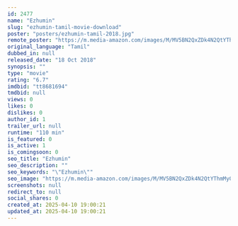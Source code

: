 ```yaml
---
id: 2477
name: "Ezhumin"
slug: "ezhumin-tamil-movie-download"
poster: "posters/ezhumin-tamil-2018.jpg"
remote_poster: "https://m.media-amazon.com/images/M/MV5BN2QxZDk4N2QtYThmMy00OTRkLWFmMTUtZmNkMzhiZjNiNWU1XkEyXkFqcGc@._V1_SX300.jpg"
original_language: "Tamil"
dubbed_in: null
released_date: "18 Oct 2018"
synopsis: ""
type: "movie"
rating: "6.7"
imdbid: "tt8681694"
tmdbid: null
views: 0
likes: 0
dislikes: 0
author_id: 1
trailer_url: null
runtime: "110 min"
is_featured: 0
is_active: 1
is_comingsoon: 0
seo_title: "Ezhumin"
seo_description: ""
seo_keywords: "\"Ezhumin\""
seo_image: "https://m.media-amazon.com/images/M/MV5BN2QxZDk4N2QtYThmMy00OTRkLWFmMTUtZmNkMzhiZjNiNWU1XkEyXkFqcGc@._V1_SX300.jpg"
screenshots: null
redirect_to: null
social_shares: 0
created_at: 2025-04-10 19:00:21
updated_at: 2025-04-10 19:00:21
---
```


